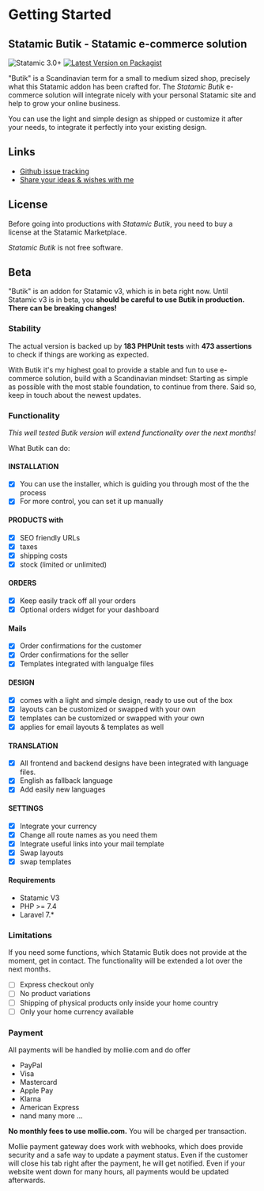 # Getting Started

## Statamic Butik - Statamic e-commerce solution

![Statamic 3.0+](https://img.shields.io/badge/Statamic-3.0+-FF269E?style=for-the-badge&link=https://statamic.com) [![Latest Version on Packagist](https://img.shields.io/packagist/v/jonassiewertsen/statamic-butik.svg?style=for-the-badge)](https://packagist.org/packages/jonassiewertsen/statamic-butik)

"Butik" is a Scandinavian term for a small to medium sized shop, precisely what this Statamic addon has been crafted for. The _Statamic Butik_ e-commerce solution will integrate nicely with your personal Statamic site and help to grow your online business.

You can use the light and simple design as shipped or customize it after your needs, to integrate it perfectly into your existing design.

## Links

* [Github issue tracking](https://github.com/jonassiewertsen/statamic-butik)
* [Share your ideas & wishes with me](https://feedback.userreport.com/81c07a00-5ad7-4f63-b28d-503c3a76bfdc/)

## License

Before going into productions with _Statamic Butik_, you need to buy a license at the Statamic Marketplace.

_Statamic Butik_ is not free software.

## Beta

"Butik" is an addon for Statamic v3, which is in beta right now. Until Statamic v3 is in beta, you **should be careful to use Butik in production. There can be breaking changes!**

### Stability

The actual version is backed up by **183 PHPUnit tests** with **473 assertions** to check if things are working as expected.

With Butik it's my highest goal to provide a stable and fun to use e-commerce solution, build with a Scandinavian mindset: Starting as simple as possible with the most stable foundation, to continue from there. Said so, keep in touch about the newest updates.

### Functionality

_This well tested Butik version will extend functionality over the next months!_

What Butik can do:

#### INSTALLATION

* [x] You can use the installer, which is guiding you through most of the the process
* [x] For more control, you can set it up manually

#### PRODUCTS with

* [x] SEO friendly URLs
* [x] taxes
* [x] shipping costs
* [x] stock \(limited or unlimited\)

#### ORDERS

* [x] Keep easily track off all your orders
* [x] Optional orders widget for your dashboard

#### Mails

* [x] Order confirmations for the customer
* [x] Order confirmations for the seller
* [x] Templates integrated with langualge files

#### DESIGN

* [x] comes with a light and simple design, ready to use out of the box
* [x] layouts can be customized or swapped with your own
* [x] templates can be customized or swapped with your own
* [x] applies for email layouts & templates as well

#### TRANSLATION

* [x] All frontend and backend designs have been integrated with language files. 
* [x] English as fallback language
* [x] Add easily new languages

#### SETTINGS

* [x] Integrate your currency
* [x] Change all route names as you need them
* [x] Integrate useful links into your mail template
* [x] Swap layouts
* [x] swap templates

#### Requirements

* Statamic V3
* PHP &gt;= 7.4
* Laravel 7.\*

### Limitations

If you need some functions, which Statamic Butik does not provide at the moment, get in contact. The functionality will be extended a lot over the next months.

* [ ] Express checkout only
* [ ] No product variations
* [ ] Shipping of physical products only inside your home country
* [ ] Only your home currency available

### Payment

All payments will be handled by mollie.com and do offer

* PayPal
* Visa
* Mastercard
* Apple Pay
* Klarna
* American Express
* nand many more ...

**No monthly fees to use mollie.com.** You will be charged per transaction.

Mollie payment gateway does work with webhooks, which does provide security and a safe way to update a payment status. Even if the customer will close his tab right after the payment, he will get notified. Even if your website went down for many hours, all payments would be updated afterwards.

